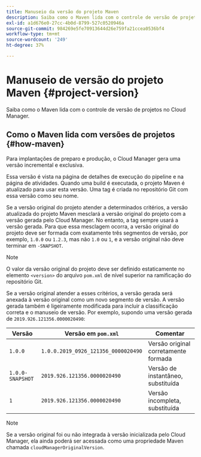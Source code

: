 ```yaml
---
title: Manuseio da versão do projeto Maven
description: Saiba como o Maven lida com o controle de versão de projetos no Cloud Manager.
exl-id: a1d676e0-27cc-4b0d-8799-527c0520946a
source-git-commit: 984269e5fe70913644d26e759fa21ccea0536bf4
workflow-type: tm+mt
source-wordcount: '249'
ht-degree: 37%

---
```



# Manuseio de versão do projeto Maven {#project-version}

Saiba como o Maven lida com o controle de versão de projetos no Cloud Manager.

## Como o Maven lida com versões de projetos {#how-maven}

Para implantações de preparo e produção, o Cloud Manager gera uma versão incremental e exclusiva.

Essa versão é vista na página de detalhes de execução do pipeline e na página de atividades. Quando uma build é executada, o projeto Maven é atualizado para usar esta versão. Uma tag é criada no repositório Git com essa versão como seu nome.

Se a versão original do projeto atender a determinados critérios, a versão atualizada do projeto Maven mesclará a versão original do projeto com a versão gerada pelo Cloud Manager. No entanto, a tag sempre usará a versão gerada. Para que essa mesclagem ocorra, a versão original do projeto deve ser formada com exatamente três segmentos de versão, por exemplo, `1.0.0` ou `1.2.3`, mas não `1.0` ou `1`, e a versão original não deve terminar em `-SNAPSHOT`.

>[!NOTE]
>
>O valor da versão original do projeto deve ser definido estaticamente no elemento `<version>` do arquivo `pom.xml` de nível superior na ramificação do repositório Git.

Se a versão original atender a esses critérios, a versão gerada será anexada à versão original como um novo segmento de versão. A versão gerada também é ligeiramente modificada para incluir a classificação correta e o manuseio de versão. Por exemplo, supondo uma versão gerada de `2019.926.121356.0000020490`:

| Versão | Versão em `pom.xml` | Comentar |
| --- | --- | --- |
| `1.0.0` | `1.0.0.2019_0926_121356_0000020490` | Versão original corretamente formada |
| `1.0.0-SNAPSHOT` | `2019.926.121356.0000020490` | Versão de instantâneo, substituída |
| `1` | `2019.926.121356.0000020490` | Versão incompleta, substituída |

>[!NOTE]
>
>Se a versão original foi ou não integrada à versão inicializada pelo Cloud Manager, ela ainda poderá ser acessada como uma propriedade Maven chamada `cloudManagerOriginalVersion`.
